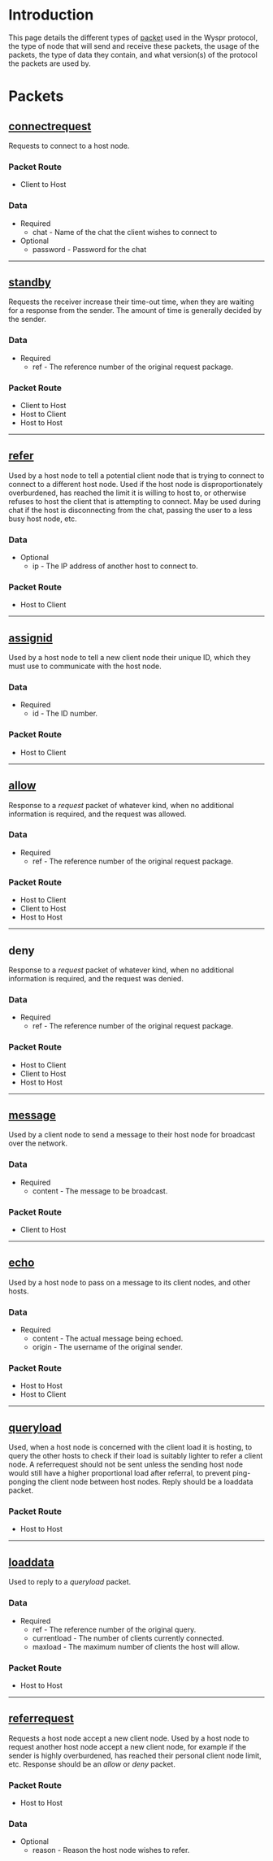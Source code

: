 # Introduction #

This page details the different types of [packet](Packet.md) used in the Wyspr protocol, the type of node that will send and receive these packets, the usage of the packets, the type of data they contain, and what version(s) of the protocol the packets are used by.


# Packets #

## [connectrequest](connectrequest.md) ##
Requests to connect to a host node.

### Packet Route ###
  * Client to Host

### Data ###
  * Required
    * chat - Name of the chat the client wishes to connect to
  * Optional
    * password - Password for the chat


---


## [standby](standby.md) ##
Requests the receiver increase their time-out time, when they are waiting for a response from the sender. The amount of time is generally decided by the sender.

### Data ###
  * Required
    * ref - The reference number of the original request package.

### Packet Route ###
  * Client to Host
  * Host to Client
  * Host to Host


---


## [refer](refer.md) ##
Used by a host node to tell a potential client node that is trying to connect to connect to a different host node. Used if the host node is disproportionately overburdened, has reached the limit it is willing to host to, or otherwise refuses to host the client that is attempting to connect. May be used during chat if the host is disconnecting from the chat, passing the user to a less busy host node, etc.

### Data ###
  * Optional
    * ip - The IP address of another host to connect to.

### Packet Route ###
  * Host to Client


---


## [assignid](assignid.md) ##
Used by a host node to tell a new client node their unique ID, which they must use to communicate with the host node.

### Data ###
  * Required
    * id - The ID number.

### Packet Route ###
  * Host to Client


---


## [allow](allow.md) ##
Response to a _request_  packet of whatever kind, when no additional information is required, and the request was allowed.

### Data ###
  * Required
    * ref - The reference number of the original request package.

### Packet Route ###
  * Host to Client
  * Client to Host
  * Host to Host


---


## deny ##
Response to a _request_  packet of whatever kind, when no additional information is required, and the request was denied.

### Data ###
  * Required
    * ref - The reference number of the original request package.

### Packet Route ###
  * Host to Client
  * Client to Host
  * Host to Host


---


## [message](message.md) ##
Used by a client node to send a message to their host node for broadcast over the network.

### Data ###
  * Required
    * content - The message to be broadcast.

### Packet Route ###
  * Client to Host


---


## [echo](echo.md) ##
Used by a host node to pass on a message to its client nodes, and other hosts.

### Data ###
  * Required
    * content - The actual message being echoed.
    * origin - The username of the original sender.

### Packet Route ###
  * Host to Host
  * Host to Client


---


## [queryload](queryload.md) ##
Used, when a host node is concerned with the client load it is hosting, to query the other hosts to check if their load is suitably lighter to refer a client node. A referrequest should not be sent unless the sending host node would still have a higher proportional load after referral, to prevent ping-ponging the client node between host nodes. Reply should be a loaddata packet.

### Packet Route ###
  * Host to Host


---


## [loaddata](loaddata.md) ##
Used to reply to a _queryload_ packet.

### Data ###
  * Required
    * ref - The reference number of the original query.
    * currentload - The number of clients currently connected.
    * maxload - The maximum number of clients the host will allow.

### Packet Route ###
  * Host to Host


---


## [referrequest](referrequest.md) ##
Requests a host node accept a new client node. Used by a host node to request another host node accept a new client node, for example if the sender is highly overburdened, has reached their personal client node limit, etc. Response should be an _allow_ or _deny_ packet.

### Packet Route ###
  * Host to Host

### Data ###
  * Optional
    * reason - Reason the host node wishes to refer.